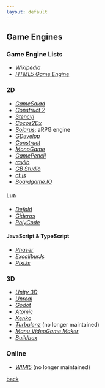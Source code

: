```yaml
---
layout: default
---
```


## Game Engines

### Game Engine Lists

* _[Wikipedia](https://en.wikipedia.org/wiki/List_of_game_engines)_
* _[HTML5 Game Engine](https://html5gameengine.com/)_

### 2D

* _[GameSalad](https://gamesalad.com/)_
* _[Construct 2](https://www.scirra.com/construct2)_
* _[Stencyl](http://stencyl.com/)_
* _[Cocos2Dx](http://www.cocos2d-x.org/learn)_
* _[Solarus](http://www.solarus-games.org/)_: aRPG engine
* _[GDevelop](https://gdevelop-app.com/)_
* _[Construct](https://www.construct.net/)_
* _[MonoGame](http://www.monogame.net/)_
* _[GamePencil](http://gamepencil.pawbyte.com/)_
* _[raylib](https://www.raylib.com/)_
* _[GB Studio](https://www.gbstudio.dev/)_
* _[ct.js](https://ctjs.rocks/)_
* _[Boardgame.IO](https://boardgame.io/)_

#### Lua

* _[Defold](https://www.defold.com/)_
* _[Gideros](http://giderosmobile.com/)_
* _[PolyCode](http://polycode.org/)_

#### JavaScript & TypeScript

* _[Phaser](http://phaser.io/)_
* _[ExcaliburJs](https://excaliburjs.com/)_
* _[PixiJs](http://www.pixijs.com/)_

### 3D

* _[Unity 3D](https://unity3d.com/)_
* _[Unreal](https://www.unrealengine.com/)_
* _[Godot](https://godotengine.org/)_
* _[Atomic](https://github.com/AtomicGameEngine/AtomicGameEngine)_
* _[Xenko](https://xenko.com/)_
* _[Turbulenz](http://www.turbulenz.biz/)_ (no longer maintained)
* _[Manu VideoGame Maker](https://manu.co/)_
* _[Buildbox](https://www.buildbox.com/)_

### Online

* _[WIMI5](http://wimi5.com/)_ (no longer maintained)

[back](../)
